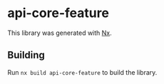 # api-core-feature

This library was generated with [Nx](https://nx.dev).

## Building

Run `nx build api-core-feature` to build the library.
